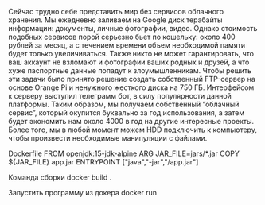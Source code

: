 Сейчас трудно себе представить мир без сервисов облачного хранения. Мы ежедневно заливаем на Google диск терабайты информации: документы, личные фотографии, видео. Однако стоимость подобных сервисов порой серьезно бьет по кошельку: около 400 рублей за месяц, а с течением времени объем необходимой памяти будет только увеличиваться. Также никто не может гарантировать, что ваш аккаунт не взломают и фотографии ваших родных и друзей, а что хуже паспортные данные попадут к злоумышленникам. Чтобы решить эти задачи было принято решение создать собственный FTP-сервер на основе Orange Pi и ненужного жесткого диска на 750 ГБ. Интерфейсом к серверу выступил телеграмм бот, в силу популярности данной платформы. Таким образом, мы получаем собственный “облачный сервис”, который окупится буквально за год использования, а затем будет экономить нам около 4000 в год на другие интересные проекты. Более того, мы в любой момент можем HDD подключить к компьютеру, чтобы произвести необходимые манипуляции с файлами.

Dockerfile
FROM openjdk:15-jdk-alpine
ARG JAR_FILE=jars/*.jar
COPY ${JAR_FILE} app.jar
ENTRYPOINT ["java","-jar","/app.jar"]

Команда сборки
docker build .

Запустить программу из докера
docker run 
